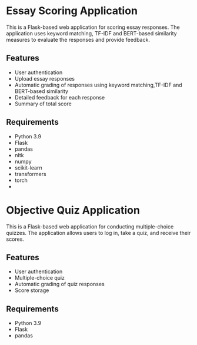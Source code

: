 # Essay Scoring Application

This is a Flask-based web application for scoring essay responses. The application uses keyword matching, TF-IDF and BERT-based similarity measures to evaluate the responses and provide feedback.

## Features

- User authentication
- Upload essay responses
- Automatic grading of responses using keyword matching,TF-IDF and BERT-based similarity
- Detailed feedback for each response
- Summary of total score

## Requirements

- Python 3.9
- Flask
- pandas
- nltk
- numpy
- scikit-learn
- transformers
- torch
- 
# Objective Quiz Application

This is a Flask-based web application for conducting multiple-choice quizzes. The application allows users to log in, take a quiz, and receive their scores.

## Features

- User authentication
- Multiple-choice quiz
- Automatic grading of quiz responses
- Score storage

## Requirements

- Python 3.9
- Flask
- pandas


